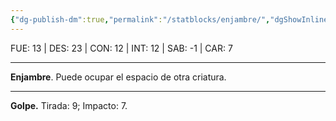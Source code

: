 ```yaml
---
{"dg-publish-dm":true,"permalink":"/statblocks/enjambre/","dgShowInlineTitle":"false"}
---
```


<p><span><span style="display:none"> AC:<span id="ac"><strong>13</strong></span> | HP: <span id="hp">28</span> | IN: <span id="in">3</span></span></span></p><p><span>FUE: <span class="dice-roller no-icon" aria-label-position="top" data-dice="d20+1" aria-label="d20+1
[12]+1"><span class="dice-roller-result">13</span></span> | DES: <span class="dice-roller no-icon is-max" aria-label-position="top" data-dice="d20+3" aria-label="d20+3
[20]+3"><span class="dice-roller-result">23</span></span> | CON: <span class="dice-roller no-icon" aria-label-position="top" data-dice="d20+-1" aria-label="d20+-1
[13]+-1"><span class="dice-roller-result">12</span></span> | INT: <span class="dice-roller no-icon" aria-label-position="top" data-dice="d20+-5" aria-label="d20+-5
[17]+-5"><span class="dice-roller-result">12</span></span> | SAB: <span class="dice-roller no-icon" aria-label-position="top" data-dice="d20+-2" aria-label="d20+-2
[1]+-2"><span class="dice-roller-result">-1</span></span> | CAR: <span class="dice-roller no-icon" aria-label-position="top" data-dice="d20+-4" aria-label="d20+-4
[11]+-4"><span class="dice-roller-result">7</span></span></span></p><p><span><hr>
<p dir="auto"><strong>Enjambre</strong>. Puede ocupar el espacio de otra criatura.</p></span></p><p><span><hr>
<p dir="auto"><strong>Golpe.</strong> Tirada: <span class="dice-roller no-icon" aria-label-position="top" data-dice="d20+4" aria-label="d20+4
[5]+4"><span class="dice-roller-result">9</span></span>; Impacto: <span class="dice-roller no-icon" aria-label-position="top" data-dice="2d6+2" aria-label="2d6+2
[1, 4]+2"><span class="dice-roller-result">7</span></span>.</p></span></p>